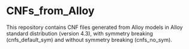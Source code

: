 # CNFs_from_Alloy
This repository contains CNF files generated from Alloy models in Alloy standard distribution (version 4.3), 
with symmetry breaking (cnfs_default_sym) and without symmetry breaking (cnfs_no_sym).
